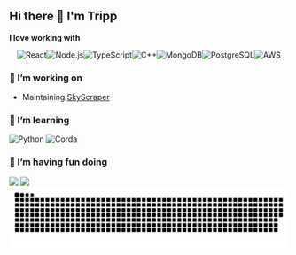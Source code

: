 ## Hi there 👋 I'm Tripp

**I love working with**

<div style="display: flex; justify-content: center;">
  <img src="https://img.shields.io/badge/React-gray?style=for-the-badge&logo=react&logoColor=%2361DAFB" alt="React"/>
  <img src="https://img.shields.io/badge/Node.js-%235FA04E?style=for-the-badge&logo=nodedotjs&logoColor=white" alt="Node.js"/>
  <img src="https://img.shields.io/badge/typescript-%23007ACC.svg?style=for-the-badge&logo=typescript&logoColor=white" alt="TypeScript"/>
  <img src="https://img.shields.io/badge/C%2B%2B-%2300599C?style=for-the-badge&logo=cplusplus&logoColor=%2399CCFF" alt="C++"/>
  <img src="https://img.shields.io/badge/MongoDB-%23E0E0E0?style=for-the-badge&logo=mongodb&logoColor=%2347A248" alt="MongoDB"/>
  <img src="https://img.shields.io/badge/PostgreSQL-%234169E1?style=for-the-badge&logo=postgresql&logoColor=white" alt="PostgreSQL"/>
  <img src="https://img.shields.io/badge/AWS-%23232F3E?style=for-the-badge&logo=amazonwebservices&logoColor=%23FF9900" alt="AWS"/>
</div>

### 🔭 I’m working on

- Maintaining [SkyScraper](https://skyscraper-api.com/)

### 🌱 I’m learning

<div display="flex">
  <img src="https://img.shields.io/badge/Python-%231D9FD7?style=for-the-badge&logo=python&logoColor=%233776AB" alt="Python"/>
  <img src="https://img.shields.io/badge/Corda-%23EC1D24?style=for-the-badge&logo=r3&logoColor=white" alt="Corda"/>
</div>

### 🤔 I’m having fun doing

<div display="flex">
  <img src="https://img.shields.io/badge/CodinGame-gray?style=for-the-badge&logo=codingame&logoColor=%23F2BB13"/>
  <img src="https://img.shields.io/badge/LeetCode-%23FFA116?style=for-the-badge&logo=leetcode&logoColor=white"/>
</div>

<div>
  <img src="https://raw.githubusercontent.com/hxu296/hxu296/output/github-contribution-grid-snake.svg" />
</div>
